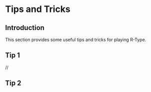 # Tips and Tricks

## Introduction

This section provides some useful tips and tricks for playing R-Type.

## Tip 1

// 

## Tip 2

